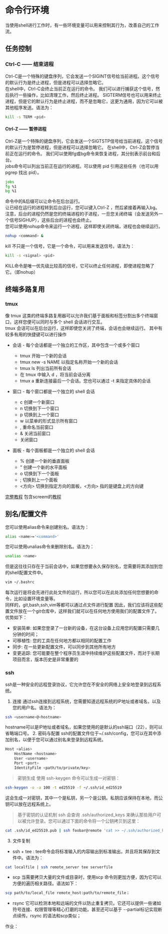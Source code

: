 # 命令行环境
当使用shell进行工作时，有一些环境变量可以用来控制其行为，改善自己的工作流。
## 任务控制
### Ctrl-C —— 结束进程
Ctrl-C是一个特殊的键盘序列，它会发送一个SIGINT信号给当前进程。这个信号的默认行为是终止进程，但是进程可以选择忽略它。  
在shell中，Ctrl-C会终止当前正在运行的命令。
我们可以进行捕获这个信号，然后执行一些操作，比如清理工作，然后终止进程。
SIGTERM信号也可以用来终止进程，但是它的默认行为是终止进程，而不是忽略它，这更为通用，因为它可以被其他程序发送。语法为：
```bash
kill -s TERM <pid>
```

#### Ctrl-Z —— 暂停进程
Ctrl-Z是一个特殊的键盘序列，它会发送一个SIGTSTP信号给当前进程。这个信号的默认行为是暂停进程，但是进程可以选择忽略它。
在shell中，Ctrl-Z会暂停当前正在运行的命令。
我们可以使用fg或bg命令来恢复进程，其分别表示前台和后台。  
jobs命令可以列出当前正在运行的进程。可以使用 pid 引用这些任务（也可以用 pgrep 找出 pid）。
```bash
jobs
fg %1
bg %1
```
命令中的&后缀可以让命令在后台运行。  
让已经在运行的进程转到后台运行，您可以键入Ctrl-Z ，然后紧接着再输入bg。注意，后台的进程仍然是您的终端进程的子进程，一旦您关闭终端（会发送另外一个信号SIGHUP），这些后台的进程也会终止。  
您可以使用nohup命令来运行一个进程，这样即使关闭终端，进程也会继续运行。  
```bash
nohup <command> &
```
kill 不只是一个信号，它是一个命令，可以用来发送信号。语法为：
```bash
kill -s <signal> <pid>
```
KILL命令是唯一优先级比较高的信号，它可以终止任何进程，即使进程忽略了它。（即nohup）


## 终端多路复用
### tmux
像 tmux 这类的终端多路复用器可以允许我们基于面板和标签分割出多个终端窗口，这样您便可以同时与多个 shell 会话进行交互。  
tmux 会话可以在后台运行，这样即使您关闭了终端，会话也会继续运行。
其中有较多有用的快捷键可以进行操作  
- 会话 - 每个会话都是一个独立的工作区，其中包含一个或多个窗口
    - tmux 开始一个新的会话
    - tmux new -s NAME 以指定名称开始一个新的会话
    - tmux ls 列出当前所有会话
    - 在 tmux 中输入 <C-b> d ，将当前会话分离
    - tmux a 重新连接最后一个会话。您也可以通过 -t 来指定具体的会话

- 窗口 - 每个窗口都是一个独立的 shell 会话
    - <C-b> c 创建一个新窗口
    - <C-b> n 切换到下一个窗口
    - <C-b> p 切换到上一个窗口
    - <C-b> w 以菜单的形式显示所有窗口
    - <C-b> , 重命名当前窗口
    - <C-b> & 关闭当前窗口
    - <C-d> 关闭窗口

- 面板 - 每个面板都是一个独立的 shell 会话
  - <C-b> % 创建一个新的垂直面板
  - <C-b> " 创建一个新的水平面板
  - <C-b> o 切换到下一个面板
  - <C-b> ; 切换到上一个面板
  - <C-b> <方向> 切换到指定方向的面板，<方向> 指的是键盘上的方向键

[完整教程](https://www.hamvocke.com/blog/a-quick-and-easy-guide-to-tmux/)
包含screem的[教程](http://linuxcommand.org/lc3_adv_termmux.php)

## 别名/配置文件
您可以使用alias命令来创建别名。语法为：
```bash
alias <name>='<command>'
```
您可以使用unalias命令来删除别名。语法为：
```bash
unalias <name>
```
但是这往往只存在于当前会话中，如果您想要永久保存别名，您需要将其添加到您的shell配置文件中。
```bash
vim ~/.bashrc
```
每次运行是将会先进行此处文件的运行，所以您可以在此处添加任何您想要的命令，比如设置环境变量等。    
同样的，git,bash,ssh,vim等都可以通过点文件进行配置
因此，我们应该将这些配置文件放在一个git仓库中，这样我们就可以在任何地方使用我们的配置文件了。  
优势如下： 
- 安装简单: 如果您登录了一台新的设备，在这台设备上应用您的配置只需要几分钟的时间；
- 可移植性: 您的工具在任何地方都以相同的配置工作
- 同步: 在一处更新配置文件，可以同步到其他所有地方
- 变更追踪: 您可能要在整个程序员生涯中持续维护这些配置文件，而对于长期项目而言，版本历史是非常重要的


### ssh
ssh是一种安全的远程登录协议，它允许您在不安全的网络上安全地登录到远程系统。
1. 连接
通过ssh连接到远程系统，您需要知道远程系统的IP地址或者域名，以及您的用户名。语法为：
```bash
ssh <username>@<hostname>
```
hostname可以是IP地址或者域名，如果您使用的是默认的ssh端口（22），则可以省略端口号。
2. 密码与配置
ssh的配置文件位于~/.ssh/config，您可以在其中添加别名，以便于您可以通过别名来登录到远程系统。
```bash
Host <alias>
    HostName <hostname>
    User <username>
    Port <port>
    IdentityFile <path/to/private/key>
```
> 密钥生成
使用 ssh-keygen 命令可以生成一对密钥：
```bash
ssh-keygen -o -a 100 -t ed25519 -f ~/.ssh/id_ed25519
```
这会生成一对密钥，其中一个是私钥，另一个是公钥。私钥应该保持在本地，而公钥可以放在远程系统上。
> 基于密钥的认证机制
ssh 会查询 .ssh/authorized_keys 来确认那些用户可以被允许登录。您可以通过下面的命令将一个公钥拷贝到这里：
```bash
cat .ssh/id_ed25519.pub | ssh foobar@remote 'cat >> ~/.ssh/authorized_keys'
```


3. 文件复制
   
- ssh + tee :
tee命令会将标准输入的内容输出到标准输出，并且将其保存到文件中。语法为：
```bash
cat localfile | ssh remote_server tee serverfile
```
- scp
当需要拷贝大量的文件或目录时，使用scp 命令则更加方便，因为它可以方便的遍历相关路径。语法如下：
```bash
scp path/to/local_file remote_host:path/to/remote_file；
```
- rsync
它可以检测本地和远端的文件以防止重复拷贝。它还可以提供一些诸如符号连接、权限管理等精心打磨的功能。甚至还可以基于 --partial标记实现断点续传。rsync 的语法和scp类似；


作业：
